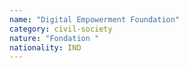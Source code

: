 ```yaml
---
name: "Digital Empowerment Foundation"
category: civil-society
nature: "Fondation "
nationality: IND
---
```

    